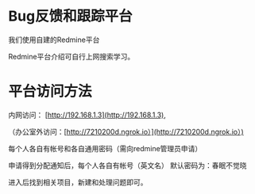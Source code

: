 # Bug反馈和跟踪平台 #

我们使用自建的Redmine平台

Redmine平台介绍可自行上网搜索学习。

# 平台访问方法 #

内网访问： [http://192.168.1.3](http://192.168.1.3),

（办公室外访问：[http://7210200d.ngrok.io）](http://7210200d.ngrok.io）)

每个人各自有帐号和各自通用密码（需向redmine管理员申请）



申请得到分配通知后，每个人各自有帐号（英文名）
默认密码为：春眠不觉晓

进入后找到相关项目，新建和处理问题即可。